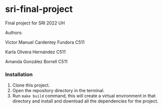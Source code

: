 # sri-final-project
Final project for SRI 2022 UH

Authors:

Victor Manuel Cardentey Fundora C511

Karla Olivera Hernández C511

Amanda González Borrell C511

### Installation

1. Clone this project. 
2. Open the repository directory in the terminal.
3. Run `make build` command, this will create a virtual environment in that directory and install and download all the dependencies for the project.
